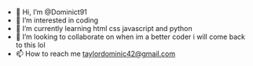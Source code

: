 - 👋 Hi, I’m @Dominict91
- 👀 I’m interested in coding
- 🌱 I’m currently learning html css javascript and python
- 💞️ I’m looking to collaborate on when im a better coder i will come back to this lol
- 📫 How to reach me taylordominic42@gmail.com

<!---
Dominict91/Dominict91 is a ✨ special ✨ repository because its `README.md` (this file) appears on your GitHub profile.
You can click the Preview link to take a look at your changes.
--->
